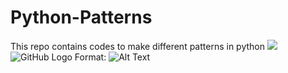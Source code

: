 # Python-Patterns
This repo contains codes to make different patterns in python
<img src='https://github.com/nikipr1999/Python-Patterns/edit/master/PyramidImages.PNG'>
![GitHub Logo](/images/logo.png)
Format: ![Alt Text](https://github.com/nikipr1999/Python-Patterns/edit/master/PyramidImages.PNG)

